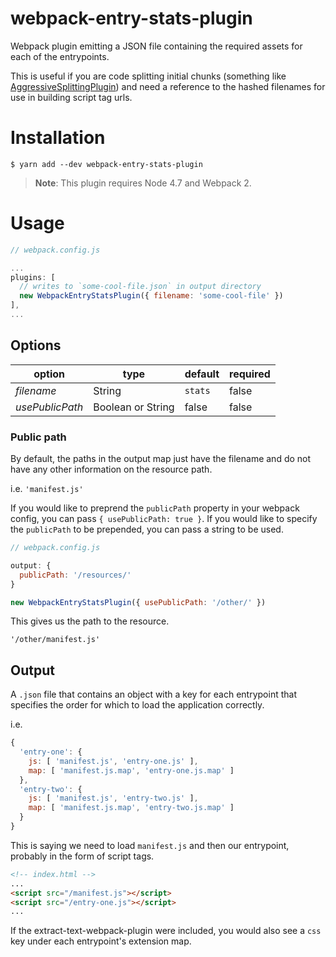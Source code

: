 # webpack-entry-stats-plugin
Webpack plugin emitting a JSON file containing the required assets for each of the entrypoints.

This is useful if you are code splitting initial chunks (something like [AggressiveSplittingPlugin](https://github.com/webpack/webpack/tree/master/examples/http2-aggressive-splitting)) and need a reference to the hashed filenames for use in building script tag urls.

# Installation

```
$ yarn add --dev webpack-entry-stats-plugin
```

> __Note__: This plugin requires Node 4.7 and Webpack 2.

# Usage

```js
// webpack.config.js

...
plugins: [
  // writes to `some-cool-file.json` in output directory
  new WebpackEntryStatsPlugin({ filename: 'some-cool-file' })
],
...
```

## Options

option | type | default | required
--- | --- | --- | ---
*filename* | String | `stats` | false
*usePublicPath* | Boolean or String | false | false

### Public path

By default, the paths in the output map just have the filename and do not have any other information on the resource path.

i.e. `'manifest.js'`

If you would like to preprend the `publicPath` property in your webpack config, you can pass `{ usePublicPath: true }`. If you would like to specify the `publicPath` to be prepended, you can pass a string to be used.


```js
// webpack.config.js

output: {
  publicPath: '/resources/'
}

new WebpackEntryStatsPlugin({ usePublicPath: '/other/' })
```

This gives us the path to the resource.

`'/other/manifest.js'`

## Output

A `.json` file that contains an object with a key for each entrypoint that specifies the order for which to load the application correctly.

i.e.
```js
{
  'entry-one': {
    js: [ 'manifest.js', 'entry-one.js' ],
    map: [ 'manifest.js.map', 'entry-one.js.map' ]
  },
  'entry-two': {
    js: [ 'manifest.js', 'entry-two.js' ],
    map: [ 'manifest.js.map', 'entry-two.js.map' ]
  }
}
```

This is saying we need to load `manifest.js` and then our entrypoint, probably in the form of script tags.

```html
<!-- index.html -->
...
<script src="/manifest.js"></script>
<script src="/entry-one.js"></script>
...
```

If the extract-text-webpack-plugin were included, you would also see a `css` key under each entrypoint's extension map.
